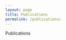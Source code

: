 ```yaml
---
layout: page
title: Publications
permalink: /publications/
---
```

<div class="mt50"></div>

Publications